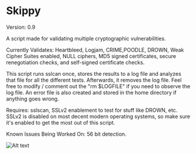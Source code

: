 # Skippy

Version: 0.9

A script made for validating multiple cryptographic vulnerabilities.

Currently Validates: Heartbleed, Logjam, CRIME,POODLE, DROWN, Weak Cipher Suites enabled, NULL ciphers, MD5 signed certificates, secure renegotiation checks, and self-signed certificate checks.

This script runs sslcan once, stores the results to a log file and analyzes that file for all the different tests. Afterwards, it removes the log file. Feel free to modify / comment out the "rm $LOGFILE" if you need  to observe the log file. An error file is also created and stored in the home directory if anything goes wrong.

Requires: 
sslscan, SSLv2 enablement to test for stuff like DROWN, etc. SSLv2 is disabled on most decent modern operating systems, so make sure it's enabled to get the most out of this script.

Known Issues Being Worked On: 56 bit detection.

![Alt text](/root/SelfmadeScripts/ScreenOfScript.png?raw=true "In Action:")
